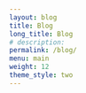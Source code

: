 ```yaml
---
layout: blog
title: Blog
long_title: Blog
# description: 
permalink: /blog/
menu: main
weight: 12
theme_style: two
---
```

